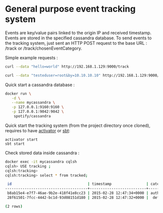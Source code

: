 General purpose event tracking system
=====================================

Events are key/value pairs linked to the origin IP and received timestamp. Events are stored in the specified cassandra database. To send events to the tracking system, just sent an HTTP POST request to the base URL : /track or /track/chosenEventCategory.


Simple example requests :

```bash
curl --data "hello=world" http://192.168.1.129:9000/track

curl --data "testeduser=root&by=10.10.10.10" http://192.168.1.129:9000/track/authfail
```



Quick start a cassandra database :
```bash
docker run \
   -d \
   --name mycassandra \
   -p 127.0.0.1:9160:9160 \
   -p 127.0.0.1:9042:9042 \
    spotify/cassandra
```


Quick start the tracking system (from the project directory once cloned), 
requires to have [activator](https://www.playframework.com/download) or [sbt](http://www.scala-sbt.org/):
```
activator start
sbt start
```


Check stored data inside cassandra :
```bash
docker exec -it mycassandra cqlsh
cqlsh> USE tracking ;                    
cqlsh:tracking> 
cqlsh:tracking> select * from tracked;

 id                                   | timestamp                | category | entries                                     | inet
--------------------------------------+--------------------------+----------+---------------------------------------------+---------------
 b8ab15e4-e7f7-46ae-9b2e-418f41e8cc23 | 2015-02-28 12:47:34+0000 | authfail | {'by': '10.10.10.10', 'testeduser': 'root'} | 192.168.2.222
 28f61501-7fcc-4442-bc1d-93d08151d180 | 2015-02-28 12:47:32+0000 |  default |                          {'hello': 'world'} | 192.168.2.222

(2 rows)

 
```
